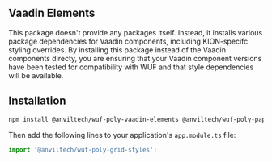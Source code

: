 Vaadin Elements
------------------
This package doesn't provide any packages itself.  Instead, it installs various package dependencies for Vaadin components, including KION-specifc styling overrides.  By installing this package instead of the Vaadin components directy, you are ensuring that your Vaadin component versions have been tested for compatibility with WUF and that style dependencies will be available.  

## Installation

```bash
npm install @anviltech/wuf-poly-vaadin-elements @anviltech/wuf-poly-paper-elements @anviltech/wuf-poly-grid-styles
```

Then add the following lines to your application's `app.module.ts` file:

```typescript
import '@anviltech/wuf-poly-grid-styles';
```
